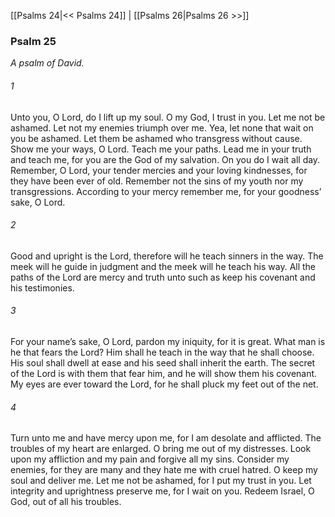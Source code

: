 [[Psalms 24|<< Psalms 24]]  |  [[Psalms 26|Psalms 26 >>]]

### Psalm 25

*A psalm of David.*

###### 1
Unto you, O Lord, do I lift up my soul. O my God, I trust in you. Let me not be ashamed. Let not my enemies triumph over me. Yea, let none that wait on you be ashamed. Let them be ashamed who transgress without cause. Show me your ways, O Lord. Teach me your paths. Lead me in your truth and teach me, for you are the God of my salvation. On you do I wait all day. Remember, O Lord, your tender mercies and your loving kindnesses, for they have been ever of old. Remember not the sins of my youth nor my transgressions. According to your mercy remember me, for your goodness’ sake, O Lord.

###### 2
Good and upright is the Lord, therefore will he teach sinners in the way. The meek will he guide in judgment and the meek will he teach his way. All the paths of the Lord are mercy and truth unto such as keep his covenant and his testimonies.

###### 3
For your name’s sake, O Lord, pardon my iniquity, for it is great. What man is he that fears the Lord? Him shall he teach in the way that he shall choose. His soul shall dwell at ease and his seed shall inherit the earth. The secret of the Lord is with them that fear him, and he will show them his covenant. My eyes are ever toward the Lord, for he shall pluck my feet out of the net.

###### 4
Turn unto me and have mercy upon me, for I am desolate and afflicted. The troubles of my heart are enlarged. O bring me out of my distresses. Look upon my affliction and my pain and forgive all my sins. Consider my enemies, for they are many and they hate me with cruel hatred. O keep my soul and deliver me. Let me not be ashamed, for I put my trust in you. Let integrity and uprightness preserve me, for I wait on you. Redeem Israel, O God, out of all his troubles.